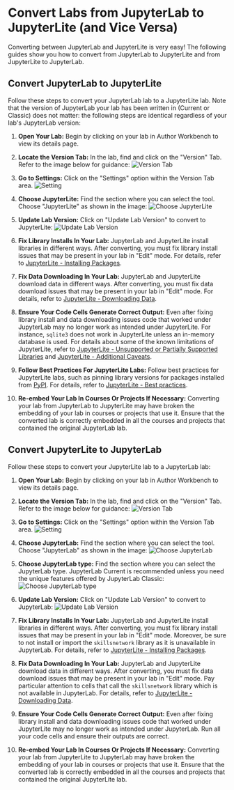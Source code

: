 # Convert Labs from JupyterLab to JupyterLite (and Vice Versa)

Converting between JupyterLab and JupyterLite is very easy! The following guides show you how to convert from JupyterLab to JupyterLite and from JupyterLite to JupyterLab.

## Convert JupyterLab to JupyterLite

Follow these steps to convert your JupyterLab lab to a JupyterLite lab. Note that the version of JupyterLab your lab has been written in (Current or Classic) does not matter: the following steps are identical regardless of your lab's JupyterLab version:

1. **Open Your Lab:** Begin by clicking on your lab in Author Workbench to view its details page.

2. **Locate the Version Tab:** In the lab, find and click on the "Version" Tab. Refer to the image below for guidance:
![Version Tab](/img/labs/lab-version-tab.png)

3. **Go to Settings:** Click on the "Settings" option within the Version Tab area.
![Setting](/img/labs/lab-settings.png)

4. **Choose JupyterLite:** Find the section where you can select the tool. Choose "JupyterLite" as shown in the image:
![Choose JupyterLite](/img/labs/choose-jupyterlite.png)

5. **Update Lab Version:** Click on "Update Lab Version" to convert to JupyterLite:
![Update Lab Version](/img/labs/choose-jupyterlite-confirm.png)

6. **Fix Library Installs In Your Lab:** JupyterLab and JupyterLite install libraries in different ways. After converting, you must fix library install issues that may be present in your lab in "Edit" mode. For details, refer to [JupyterLite - Installing Packages](./tools/jupyterlite#installing-packages).

7. **Fix Data Downloading In Your Lab:** JupyterLab and JupyterLite download data in different ways. After converting, you must fix data download issues that may be present in your lab in "Edit" mode. For details, refer to [JupyterLite - Downloading Data](./tools/jupyterlite#downloading-data).

8. **Ensure Your Code Cells Generate Correct Output:** Even after fixing library install and data downloading issues code that worked under JupyterLab may no longer work as intended under JupyterLite. For instance, `sqlite3` does not work in JupyterLite unless an in-memory database is used. For details about some of the known limitations of JupyterLite, refer to [JupyterLite - Unsupported or Partially Supported Libraries](./tools/jupyterlite#unsupported-or-partially-supported-libraries) and [JupyterLite - Additional Caveats](./tools/jupyterlite#additional-caveats).

9. **Follow Best Practices For JupyterLite Labs:** Follow best practices for JupyterLite labs, such as pinning library versions for packages installed from [PyPI](https://pypi.org/). For details, refer to [JupyterLite - Best practices](./tools/jupyterlite#best-practices).

10. **Re-embed Your Lab In Courses Or Projects If Necessary:** Converting your lab from JupyterLab to JupyterLite may have broken the embedding of your lab in courses or projects that use it. Ensure that the converted lab is correctly embedded in all the courses and projects that contained the original JupyterLab lab.

## Convert JupyterLite to JupyterLab

Follow these steps to convert your JupyterLite lab to a JupyterLab lab:

1. **Open Your Lab:** Begin by clicking on your lab in Author Workbench to view its details page.

2. **Locate the Version Tab:** In the lab, find and click on the "Version" Tab. Refer to the image below for guidance:
![Version Tab](/img/labs/lab-version-tab2.png)

3. **Go to Settings:** Click on the "Settings" option within the Version Tab area.
![Setting](/img/labs/lab-settings2.png)

4. **Choose JupyterLab:** Find the section where you can select the tool. Choose "JupyterLab" as shown in the image:
![Choose JupyterLab](/img/labs/choose-jupyterlab.png)

5. **Choose JupyterLab type:** Find the section where you can select the JupyterLab type. JupyterLab Current is recommended unless you need the unique features offered by JupyterLab Classic:
![Choose JupyterLab type](/img/labs/choose-jupyterlab-type.png)

6. **Update Lab Version:** Click on "Update Lab Version" to convert to JupyterLab:
![Update Lab Version](/img/labs/choose-jupyterlab-confirm.png)

7. **Fix Library Installs In Your Lab:** JupyterLab and JupyterLite install libraries in different ways. After converting, you must fix library install issues that may be present in your lab in "Edit" mode. Moreover, be sure to not install or import the `skillsnetwork` library as it is unavailable in JupyterLab. For details, refer to [JupyterLite - Installing Packages](./tools/jupyterlite#installing-packages).

8. **Fix Data Downloading In Your Lab:** JupyterLab and JupyterLite download data in different ways. After converting, you must fix data download issues that may be present in your lab in "Edit" mode. Pay particular attention to cells that call the `skillsnetwork` library which is not available in JupyterLab. For details, refer to [JupyterLite - Downloading Data](./tools/jupyterlite#downloading-data).

9. **Ensure Your Code Cells Generate Correct Output:** Even after fixing library install and data downloading issues code that worked under JupyterLite may no longer work as intended under JupyterLab. Run all your code cells and ensure their outputs are correct.

10. **Re-embed Your Lab In Courses Or Projects If Necessary:** Converting your lab from JupyterLite to JupyterLab may have broken the embedding of your lab in courses or projects that use it. Ensure that the converted lab is correctly embedded in all the courses and projects that contained the original JupyterLite lab.
